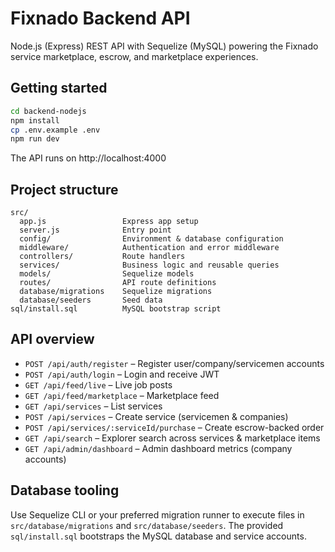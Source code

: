 # Fixnado Backend API

Node.js (Express) REST API with Sequelize (MySQL) powering the Fixnado service marketplace, escrow, and marketplace experiences.

## Getting started

```bash
cd backend-nodejs
npm install
cp .env.example .env
npm run dev
```

The API runs on http://localhost:4000

## Project structure

```
src/
  app.js                 Express app setup
  server.js              Entry point
  config/                Environment & database configuration
  middleware/            Authentication and error middleware
  controllers/           Route handlers
  services/              Business logic and reusable queries
  models/                Sequelize models
  routes/                API route definitions
  database/migrations    Sequelize migrations
  database/seeders       Seed data
sql/install.sql          MySQL bootstrap script
```

## API overview

- `POST /api/auth/register` – Register user/company/servicemen accounts
- `POST /api/auth/login` – Login and receive JWT
- `GET /api/feed/live` – Live job posts
- `GET /api/feed/marketplace` – Marketplace feed
- `GET /api/services` – List services
- `POST /api/services` – Create service (servicemen & companies)
- `POST /api/services/:serviceId/purchase` – Create escrow-backed order
- `GET /api/search` – Explorer search across services & marketplace items
- `GET /api/admin/dashboard` – Admin dashboard metrics (company accounts)

## Database tooling

Use Sequelize CLI or your preferred migration runner to execute files in `src/database/migrations` and `src/database/seeders`. The provided `sql/install.sql` bootstraps the MySQL database and service accounts.
